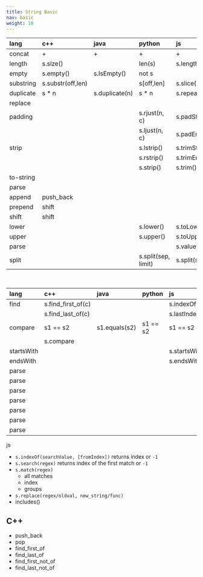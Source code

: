 ```yaml
---
title: String Basic
nav: basic
weight: 10
---
```


|lang     |c++         |java      |python         |js            |lua           |perl|
|:--------|:-----------|:---------|:--------------|:-------------|:-------------|:------------|
|concat   |+           |+         | +             |+             |              |             |
|length   |s.size()    |          |len(s)         |s.length      |              |             |
|empty    |s.empty()   |s.IsEmpty()|not s         |              |              |             |
|substring|s.substr(off,len)|     |s[off,len]     |s.slice(start,end)              |              |             |
|duplicate|s * n       |s.duplicate(n)|s * n      |s.repeat(n)   |              |             |
|replace  |            |          |               |              |              |             |
|padding  |            |          |s.rjust(n, c)  |s.padStart(n,c)|              |             |
|         |            |          |s.ljust(n, c)  |s.padEnd(n, c)|              |             |
|strip    |            |          |s.lstrip()     |s.trimStart()      |              |             |
|         |            |          |s.rstrip()     |s.trimEnd()      |              |             |
|         |            |          |s.strip()      |s.trim()      |              |             |
|to-string|            |          |               |              |              |             |
|parse    |            |          |               |              |              |             |
|append   |push_back   |          |               |              |              |             |
|prepend  |shift       |          |               |              |              |             |
|shift    |shift       |          |               |              |              |             |
|lower    |            |          |s.lower()      |s.toLowerCase()   |              |             |
|upper    |            |          |s.upper()      |s.toUpperCase()   |              |             |
|parse    |            |          |               |s.valueOf()  |              |             |
|split    |            |          |s.split(sep, limit)|s.split(sep, limit)|              |             |


&nbsp;

|lang     |c++         |java      |python         |js            |lua           |perl|
|:--------|:-----------|:---------|:--------------|:-------------|:-------------|:------------|
|find     |s.find_first_of(c)   |          |               |s.indexOf(c)|              |             |
|         |s.find_last_of(c)|          |               |s.lastIndexOf(c)|              |             |
|compare  |s1 == s2    |s1.equals(s2)|s1 == s2    |s1 == s2      |              |             |
|         |s.compare   |          |               |              |              |             |
|startsWith|           |          |               |s.startsWith()|              |             |
|endsWith |            |          |               |s.endsWith()  |              |             |
|parse    |            |          |               |              |              |             |
|parse    |            |          |               |              |              |             |
|parse    |            |          |               |              |              |             |
|parse    |            |          |               |              |              |             |
|parse    |            |          |               |              |              |             |
|parse    |            |          |               |              |              |             |
|parse    |            |          |               |              |              |             |


js
* ``s.indexOf(searchValue, [fromIndex])`` returns index or ``-1``
* ``s.search(regex)`` returns index of the first match or ``-1``
* ``s.match(regex)``
  * all matches
  * index
  * groups
* ``s.replace(regex/oldval, new_string/func)``
* includes()

## C++

* push_back
* pop
* find_first_of
* find_last_of
* find_first_not_of
* find_last_not_of

